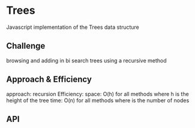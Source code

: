 # Trees
Javascript implementation of the Trees data structure
## Challenge
browsing and adding in bi search trees using a recursive method

## Approach & Efficiency
approach: recursion
Efficiency:
space: O(h) for all methods where h is the height of the tree
time: O(n) for all methods where is the number of nodes

## API
